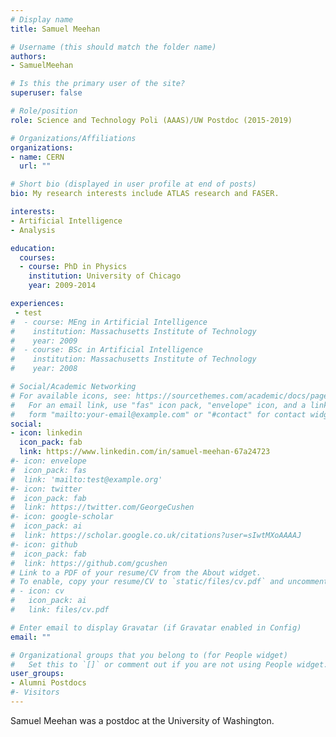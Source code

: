 ```yaml
---
# Display name
title: Samuel Meehan

# Username (this should match the folder name)
authors:
- SamuelMeehan

# Is this the primary user of the site?
superuser: false

# Role/position
role: Science and Technology Poli (AAAS)/UW Postdoc (2015-2019)

# Organizations/Affiliations
organizations:
- name: CERN
  url: ""

# Short bio (displayed in user profile at end of posts)
bio: My research interests include ATLAS research and FASER.

interests:
- Artificial Intelligence
- Analysis

education:
  courses:
  - course: PhD in Physics
    institution: University of Chicago
    year: 2009-2014

experiences:
 - test
#  - course: MEng in Artificial Intelligence
#    institution: Massachusetts Institute of Technology
#    year: 2009
#  - course: BSc in Artificial Intelligence
#    institution: Massachusetts Institute of Technology
#    year: 2008

# Social/Academic Networking
# For available icons, see: https://sourcethemes.com/academic/docs/page-builder/#icons
#   For an email link, use "fas" icon pack, "envelope" icon, and a link in the
#   form "mailto:your-email@example.com" or "#contact" for contact widget.
social:
- icon: linkedin
  icon_pack: fab
  link: https://www.linkedin.com/in/samuel-meehan-67a24723
#- icon: envelope
#  icon_pack: fas
#  link: 'mailto:test@example.org'
#- icon: twitter
#  icon_pack: fab
#  link: https://twitter.com/GeorgeCushen
#- icon: google-scholar
#  icon_pack: ai
#  link: https://scholar.google.co.uk/citations?user=sIwtMXoAAAAJ
#- icon: github
#  icon_pack: fab
#  link: https://github.com/gcushen
# Link to a PDF of your resume/CV from the About widget.
# To enable, copy your resume/CV to `static/files/cv.pdf` and uncomment the lines below.
# - icon: cv
#   icon_pack: ai
#   link: files/cv.pdf

# Enter email to display Gravatar (if Gravatar enabled in Config)
email: ""

# Organizational groups that you belong to (for People widget)
#   Set this to `[]` or comment out if you are not using People widget.
user_groups:
- Alumni Postdocs
#- Visitors
---
```


Samuel Meehan was a postdoc at the University of Washington.
